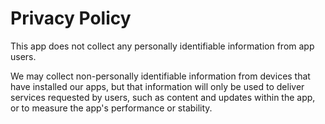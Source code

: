 # Privacy Policy

This app does not collect any personally identifiable information from app users.

We may collect non-personally identifiable information from devices that have installed our apps, but that information will only be used to deliver services requested by users, such as content and updates within the app, or to measure the app's performance or stability.
